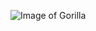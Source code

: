 ![Image of Gorilla](https://user-images.githubusercontent.com/97612181/149321761-4476ae26-dcda-4fa0-bc0f-8bc16dfab835.jpg)
